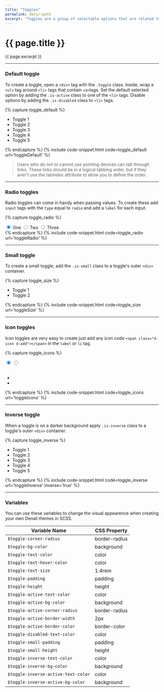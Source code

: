 ```yaml
---
title: "Toggles"
permalink: docs/:path
excerpt: "Toggles are a group of selectable options that are related to each other. The options are contained within a single component and one option is always selected by default. Toggles are available in default and small sizes."
---
```


# {{ page.title }}

{{ page.excerpt }}

---

### Default toggle

To create a toggle, open a `<div>` tag with the `.toggle` class. Inside, wrap a `<ul>` tag around `<li>` tags that contain `<a>`tags. Set the default selected option by adding the `.is-active` class to one of the `<li>` tags. Disable options by adding the `.is-disabled` class to `<li>` tags.

{% capture toggle_default %}

<div class="toggle">
    <ul>
        <li><a>Toggle 1</a></li>
        <li class="is-active"><a>Toggle 2</a></li>
        <li><a>Toggle 3</a></li>
        <li><a>Toggle 4</a></li>
        <li class="is-disabled"><a>Toggle 5</a></li>
    </ul>
</div>
{% endcapture %}
{% include code-snippet.html code=toggle_default url='toggleDefault' %}

<blockquote class="accessible">Users who do not or cannot use pointing devices can tab through links. These links should be in a logical tabbing order, but if they aren't use the <span class="chips has-bg-grey-100 is-red-500 is-mono">tabindex</span> attribute to allow you to define the order.</blockquote>

---

### Radio toggles

Radio toggles can come in handy when passing values. To create these add `input` tags with the `type` equal to `radio` and add a `label` for each input.

{% capture toggle_radio %}

<div class="toggle">
	<input type="radio" id="radio-three" name="switch-two" value="" checked/>
	<label for="radio-three">One</label>
	<input type="radio" id="radio-four" name="switch-two" value="" />
	<label for="radio-four">Two</label>
	<input type="radio" id="radio-five" name="switch-two" value="" />
	<label for="radio-five">Three</label>
</div>
{% endcapture %}
{% include code-snippet.html code=toggle_radio url='toggleRadio' %}

---

### Small toggle

To create a small toggle, add the `.is-small` class to a toggle&#39;s outer `<div>` container.

{% capture toggle_size %}

<div class="toggle is-small">
<ul>
<li class="is-active"><a>Toggle 1</a></li>
<li><a>Toggle 2</a></li>
</ul>
</div>
{% endcapture %}
{% include code-snippet.html code=toggle_size url='toggleSize' %}

---

### Icon toggles

Icon toggles are very easy to create just add any icon code `<span class="d-icon d-add"></span>` in the `label` or `li` tag.

{% capture toggle_icons %}

<div class="toggle has-icons">
  <input type="radio" id="radio-eight" name="switch-four" value="" checked />
  <label for="radio-eight">
    <span class="d-icon d-add"></span>
  </label>
  <input type="radio" id="radio-nine" name="switch-four" value="" />
  <label for="radio-nine">
    <span class="d-icon d-minus"></span>
  </label>
</div>

<br>

<div class="toggle is-small">
    <ul>
        <li class="is-active"><a><span class="d-icon d-add"></span></a></li>
        <li><a><span class="d-icon d-minus"></span></a></li>
    </ul>
</div>
{% endcapture %}
{% include code-snippet.html code=toggle_icons url='toggleIcons' %}

---

### Inverse toggle

When a toggle is on a darker background apply `.is-inverse` class to a toggle&#39;s outer `<div>` container.

{% capture toggle_inverse %}

<div class="toggle is-inverse">
<ul>
<li><a>Toggle 1</a></li>
<li class="is-active"><a>Toggle 2</a></li>
<li><a>Toggle 3</a></li>
<li><a>Toggle 4</a></li>
<li class="is-disabled"><a>Toggle 5</a></li>
</ul>
</div>
 {% endcapture %}
{% include code-snippet.html code=toggle_inverse url='toggleInverse' inverse='true' %}

---

### Variables

You can use these variables to change the visual appearence when creating your own Denali themes in SCSS.

| Variable Name                       | CSS Property  |
| ----------------------------------- | ------------- |
| `$toggle-corner-radius`             | border-radius |
| `$toggle-bg-color`                  | background    |
| `$toggle-text-color`                | color         |
| `$toggle-text-hover-color`          | color         |
| `$toggle-text-size`                 | 1.4rem        |
| `$toggle-padding`                   | padding       |
| `$toggle-height`                    | height        |
| `$toggle-active-text-color`         | color         |
| `$toggle-active-bg-color`           | background    |
| `$toggle-active-corner-radius`      | border-radius |
| `$toggle-active-border-width`       | 2px           |
| `$toggle-active-border-color`       | border-color  |
| `$toggle-disabled-text-color`       | color         |
| `$toggle-small-padding`             | padding       |
| `$toggle-small-height`              | height        |
| `$toggle-inverse-text-color`        | color         |
| `$toggle-inverse-bg-color`          | background    |
| `$toggle-inverse-active-text-color` | color         |
| `$toggle-inverse-active-bg-color`   | background    |
